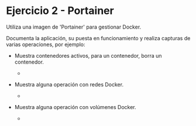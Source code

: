 # Ejercicio 2 - Portainer



Utiliza una imagen de 'Portainer' para gestionar Docker.

Documenta la aplicación, su puesta en funcionamiento y realiza capturas de varias operaciones, por ejemplo:

- Muestra contenedores activos, para un contenedor, borra un contenedor.

  -

- Muestra alguna operación con redes Docker.

  -

- Muestra alguna operación con volúmenes Docker.

  -
